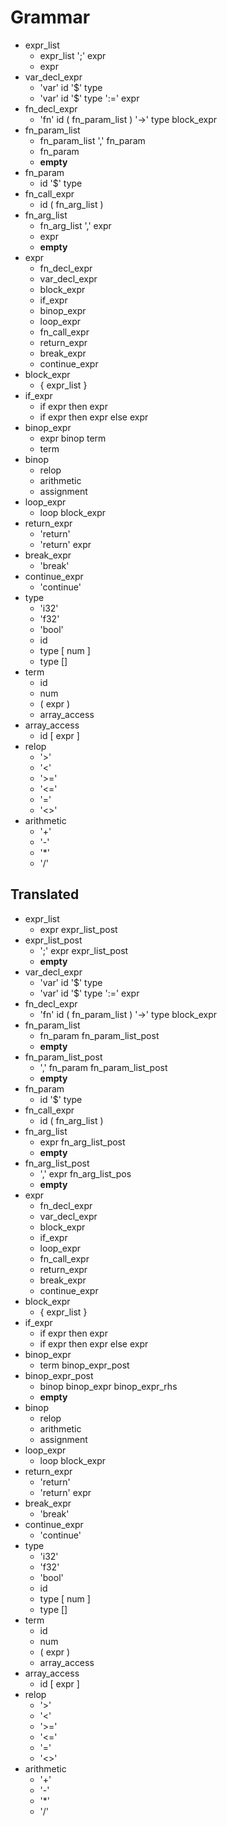 # Grammar

- expr_list
  - expr_list ';' expr
  - expr
- var_decl_expr
  - 'var' id '$' type
  - 'var' id '$' type ':=' expr
- fn_decl_expr
  - 'fn' id ( fn_param_list ) '->' type block_expr
- fn_param_list
  - fn_param_list ',' fn_param
  - fn_param
  - **empty**
- fn_param
  - id '$' type
- fn_call_expr
  - id ( fn_arg_list )
- fn_arg_list
  - fn_arg_list ',' expr
  - expr
  - **empty**
- expr
  - fn_decl_expr
  - var_decl_expr
  - block_expr
  - if_expr
  - binop_expr
  - loop_expr
  - fn_call_expr
  - return_expr
  - break_expr
  - continue_expr
- block_expr
  - { expr_list }
- if_expr
  - if expr then expr
  - if expr then expr else expr
- binop_expr
  - expr binop term
  - term
- binop
  - relop
  - arithmetic
  - assignment
- loop_expr
  - loop block_expr
- return_expr
  - 'return'
  - 'return' expr
- break_expr
  - 'break'
- continue_expr
  - 'continue'
- type
  - 'i32'
  - 'f32'
  - 'bool'
  - id
  - type [ num ]
  - type []
- term
  - id
  - num
  - ( expr )
  - array_access
- array_access
  - id [ expr ]
- relop
  - '>'
  - '<'
  - '>='
  - '<='
  - '='
  - '<>'
- arithmetic
  - '+'
  - '-'
  - '*'
  - '/'

## Translated

- expr_list
  - expr expr_list_post
- expr_list_post
  - ';' expr expr_list_post
  - **empty**
- var_decl_expr
  - 'var' id '$' type
  - 'var' id '$' type ':=' expr
- fn_decl_expr
  - 'fn' id ( fn_param_list ) '->' type block_expr
- fn_param_list
  - fn_param fn_param_list_post
  - **empty**
- fn_param_list_post
  - ',' fn_param fn_param_list_post
  - **empty**
- fn_param
  - id '$' type
- fn_call_expr
  - id ( fn_arg_list )
- fn_arg_list
  - expr fn_arg_list_post
  - **empty**
- fn_arg_list_post
  - ',' expr fn_arg_list_pos
  - **empty**
- expr
  - fn_decl_expr
  - var_decl_expr
  - block_expr
  - if_expr
  - loop_expr
  - fn_call_expr
  - return_expr
  - break_expr
  - continue_expr
- block_expr
  - { expr_list }
- if_expr
  - if expr then expr
  - if expr then expr else expr
- binop_expr
  - term binop_expr_post
- binop_expr_post
  - binop binop_expr binop_expr_rhs
  - **empty**
- binop
  - relop
  - arithmetic
  - assignment
- loop_expr
  - loop block_expr
- return_expr
  - 'return'
  - 'return' expr
- break_expr
  - 'break'
- continue_expr
  - 'continue'
- type
  - 'i32'
  - 'f32'
  - 'bool'
  - id
  - type [ num ]
  - type []
- term
  - id
  - num
  - ( expr )
  - array_access
- array_access
  - id [ expr ]
- relop
  - '>'
  - '<'
  - '>='
  - '<='
  - '='
  - '<>'
- arithmetic
  - '+'
  - '-'
  - '*'
  - '/'